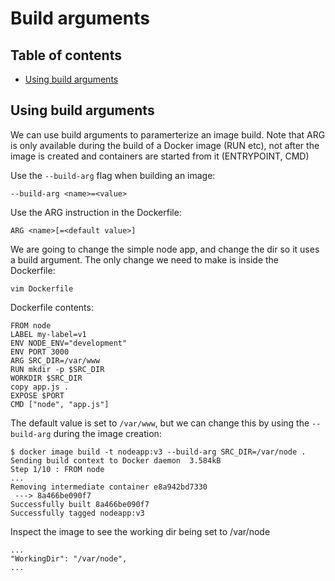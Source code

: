 # Build arguments

## Table of contents
* [Using build arguments](#using-build-arguments)

## Using build arguments
We can use build arguments to paramerterize an image build. Note that ARG is only available during the build of a Docker
image (RUN etc), not after the image is created and containers are started from it (ENTRYPOINT, CMD)

Use the `--build-arg` flag when building an image:
```
--build-arg <name>=<value>
```

Use the ARG instruction in the Dockerfile:
```
ARG <name>[=<default value>]
```

We are going to change the simple node app, and change the dir so it uses a build argument.
The only change we need to make is inside the Dockerfile:
```
vim Dockerfile
```
Dockerfile contents:
```
FROM node
LABEL my-label=v1
ENV NODE_ENV="development"
ENV PORT 3000
ARG SRC_DIR=/var/www
RUN mkdir -p $SRC_DIR
WORKDIR $SRC_DIR
copy app.js .
EXPOSE $PORT
CMD ["node", "app.js"]
```

The default value is set to `/var/www`, but we can change this by using the `--build-arg` during the image creation:
```
$ docker image build -t nodeapp:v3 --build-arg SRC_DIR=/var/node .
Sending build context to Docker daemon  3.584kB
Step 1/10 : FROM node
...
Removing intermediate container e8a942bd7330
 ---> 8a466be090f7
Successfully built 8a466be090f7
Successfully tagged nodeapp:v3
```

Inspect the image to see the working dir being set to /var/node
```
...
"WorkingDir": "/var/node",
...
```
